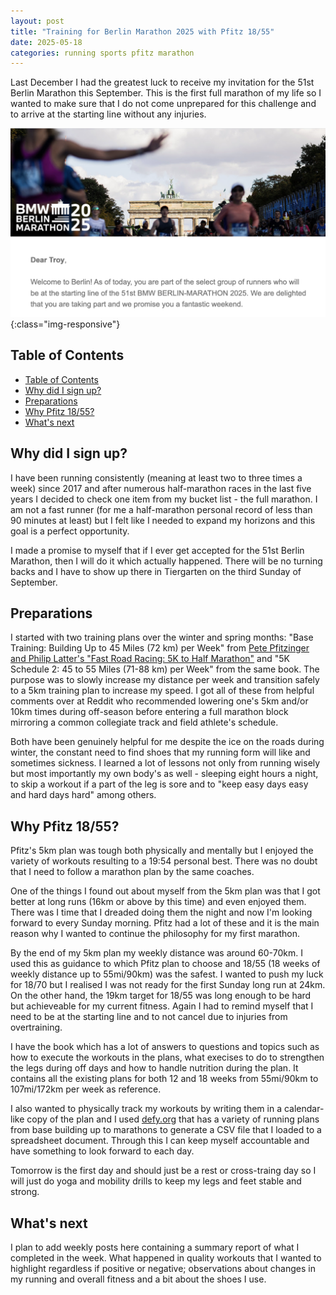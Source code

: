 ```yaml
---
layout: post
title: "Training for Berlin Marathon 2025 with Pfitz 18/55"
date: 2025-05-18
categories: running sports pfitz marathon
---
```


Last December I had the greatest luck to receive my invitation for the 51st Berlin Marathon this September. This is the first full marathon of my life so I wanted to make sure that I do not come unprepared for this challenge and to arrive at the starting line without any injuries.

![Berlin Marathon 2025 entry confirmation](/images/posts/2025-05-18-start-berlin-marathon-2025-pfitz-18-55/berlin-marathon-2025-entry-confirmation.png){:class="img-responsive"}

## Table of Contents
- [Table of Contents](#table-of-contents)
- [Why did I sign up?](#why-did-i-sign-up)
- [Preparations](#preparations)
- [Why Pfitz 18/55?](#why-pfitz-1855)
- [What's next](#whats-next)

## Why did I sign up?

I have been running consistently (meaning at least two to three times a week) since 2017 and after numerous half-marathon races in the last five years I decided to check one item from my bucket list - the full marathon. I am not a fast runner (for me a half-marathon personal record of less than 90 minutes at least) but I felt like I needed to expand my horizons and this goal is a perfect opportunity.

I made a promise to myself that if I ever get accepted for the 51st Berlin Marathon, then I will do it which actually happened. There will be no turning backs and I have to show up there in Tiergarten on the third Sunday of September.

## Preparations

I started with two training plans over the winter and spring months: "Base Training: Building Up to 45 Miles (72 km) per Week" from [Pete Pfitzinger and Philip Latter's "Fast Road Racing: 5K to Half Marathon"](https://books.google.de/books/about/Faster_Road_Racing.html?id=xc7RrQEACAAJ) and "5K Schedule 2: 45 to 55 Miles (71-88 km) per Week" from the same book. The purpose was to slowly increase my distance per week and transition safely to a 5km training plan to increase my speed. I got all of these from helpful comments over at Reddit who recommended lowering one's 5km and/or 10km times during off-season before entering a full marathon block mirroring a common collegiate track and field athlete's schedule.

Both have been genuinely helpful for me despite the ice on the roads during winter, the constant need to find shoes that my running form will like and sometimes sickness. I learned a lot of lessons not only from running wisely but most importantly my own body's as well - sleeping eight hours a night, to skip a workout if a part of the leg is sore and to "keep easy days easy and hard days hard" among others.

## Why Pfitz 18/55?

Pfitz's 5km plan was tough both physically and mentally but I enjoyed the variety of workouts resulting to a 19:54 personal best. There was no doubt that I need to follow a marathon plan by the same coaches.

One of the things I found out about myself from the 5km plan was that I got better at long runs (16km or above by this time) and even enjoyed them. There was I time that I dreaded doing them the night and now I'm looking forward to every Sunday morning. Pfitz had a lot of these and it is the main reason why I wanted to continue the philosophy for my first marathon.

By the end of my 5km plan my weekly distance was around 60-70km. I used this as guidance to which Pfitz plan to choose and 18/55 (18 weeks of weekly distance up to 55mi/90km) was the safest. I wanted to push my luck for 18/70 but I realised I was not ready for the first Sunday long run at 24km. On the other hand, the 19km target for 18/55 was long enough to be hard but achieveable for my current fitness. Again I had to remind myself that I need to be at the starting line and to not cancel due to injuries from overtraining.

I have the book which has a lot of answers to questions and topics such as how to execute the workouts in the plans, what execises to do to strengthen the legs during off days and how to handle nutrition during the plan. It contains all the existing plans for both 12 and 18 weeks from 55mi/90km to 107mi/172km per week as reference.

I also wanted to physically track my workouts by writing them in a calendar-like copy of the plan and I used [defy.org](https://defy.org/hacks/calendarhack/?u=mi&p=pfitz_18_55&d=2025-09-21&s=1) that has a variety of running plans from base building up to marathons to generate a CSV file that I loaded to a spreadsheet document. Through this I can keep myself accountable and have something to look forward to each day.

Tomorrow is the first day and should just be a rest or cross-traing day so I will just do yoga and mobility drills to keep my legs and feet stable and strong.

## What's next

I plan to add weekly posts here containing a summary report of what I completed in the week. What happened in quality workouts that I wanted to highlight regardless if positive or negative; observations about changes in my running and overall fitness and a bit about the shoes I use.